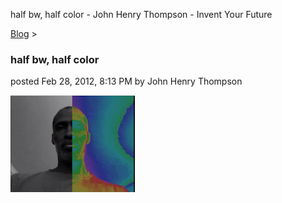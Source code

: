 half bw, half color - John Henry Thompson - Invent Your Future   
    

[Blog](../z-blog-1.md)‎ > ‎

### half bw, half color

posted Feb 28, 2012, 8:13 PM by John Henry Thompson

[![](../_/rsrc/1330488795159/z-blog-1/halfbwhalfcolor/half-bw-half-color_height=155&width=200.png)](http://www.youtube.com/watch?v=KcnDiXHzOmk)

  


